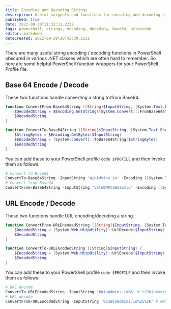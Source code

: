 ```yaml
---
title: Encoding and Decoding Strings
description: Useful snippets and functions for encoding and decoding strings.
published: true
date: 2022-09-30T11:32:11.223Z
tags: powershell, strings, encoding, decoding, base64, urlencode
editor: markdown
dateCreated: 2022-09-29T20:43:30.153Z
---
```


There are many useful string encoding / decoding functions in PowerShell obscured in various .NET classes which are often hard to remember. So here are some helpful PowerShell function wrappers for your PowerShell Profile file.

## Base 64 Encode / Decode

These two functions handle converting a string to/from Base64.

```powershell
function ConvertFrom-Base64String ([String]$InputString, [System.Text.Encoding]$Encoding) {
    $DecodedString = $Encoding.GetString([System.Convert]::FromBase64String($InputString))
    $DecodedString
}

function ConvertTo-Base64String ([String]$InputString, [System.Text.Encoding]$Encoding) {
    $StringBytes = $Encoding.GetBytes($InputString)
    $EncodedString = [System.Convert]::ToBase64String($StringBytes)
    $EncodedString
}
```

You can add these to your PowerShell profile `code $PROFILE` and then invoke them as follows:

```powershell
# Convert to Base64
ConvertTo-Base64String -InputString 'WinAdmins.io' -Encoding ([System.Text.Encoding]::UTF8) # V2luQWRtaW5zLmlv
# Convert from Base64
ConvertFrom-Base64String -InputString 'V2luQWRtaW5zLmlv' -Encoding ([System.Text.Encoding]::UTF8) # WinAdmins.io
```

## URL Encode / Decode

These two functions handle URL encoding/decoding a string.

```powershell
function ConvertFrom-URLEncodedString ([String]$InputString, [System.Text.Encoding]$Encoding) {
    $DecodedString = [System.Web.HttpUtility]::UrlDecode($InputString)
    $DecodedString
}

function ConvertTo-URLEncodedString ([String]$InputString) {
    $EncodedString = [System.Web.HttpUtility]::UrlEncode($InputString)
    $EncodedString
}
```

You can add these to your PowerShell profile `code $PROFILE` and then invoke them as follows:

```powershell
# URL encode
ConvertTo-URLEncodedString -InputString '#WinAdmins.io%&' # %23WinAdmins.io%25%26
# URL decode
ConvertFrom-URLEncodedString -InputString '%23WinAdmins.io%25%26' # #WinAdmins.io%&
```